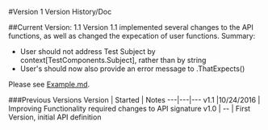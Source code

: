 #Version 1 Version History/Doc

##Current Version: 1.1
Version 1.1 implemented several changes to the API functions, as well as changed the expecation of user functions.
Summary:
- User should not address Test Subject by context[TestComponents.Subject], rather than by string
- User's should now also provide an error message to .ThatExpects()

Please see [Example.md](/DeclareATest/v1/example.md).

###Previous Versions
 Version  | Started  | Notes 
---|---|---
v1.1 |10/24/2016  | Improving Functionality required changes to API signature
 v1.0  | --  | First Version, initial API definition 
